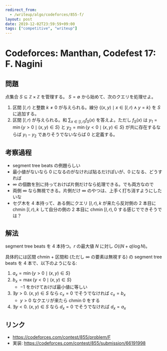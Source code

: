 ```yaml
---
redirect_from:
  - /writeup/algo/codeforces/855-f/
layout: post
date: 2019-12-02T23:59:59+09:00
tags: ["competitive", "writeup"]
---
```


# Codeforces: Manthan, Codefest 17: F. Nagini

## 問題

点集合 $S \subseteq \mathbb{Z} \times \mathbb{Z}$ を管理する。
$S = \emptyset$ から始めて、次のクエリを処理せよ。

1. 区間 $[l, r)$ と整数 $k \ne 0$ が与えられる。線分 $\lbrace (x, y) \mid x \in [l, r) \wedge y = k \rbrace$ を $S$ に追加する。
1. 区間 $[l, r)$ が与えられる。和 $\sum _ {x \in [l, r)} f_S(x)$ を答えよ。ただし $f_S(x)$ は $y_1 = \min \lbrace y \gt 0 \mid (x, y) \in S \rbrace$ と $y_2 = \min \lbrace y \lt 0 \mid (x, y) \in S \rbrace$ が共に存在するならば $y_1 - y_2$ でありそうでないならば $0$ と定義する。

## 考察過程

-   segment tree beats の例題らしい
-   最小値がないなら $0$ になるのがなければ貼るだけぽいが、$0$ になる、どうすれば
-   $\infty$ の個数を別に持っておけば片側だけなら処理できる。でも両方なので
-   両側 $\infty$ なら無視できる。片側だけ $\infty$ のやつは、上手く打ち消すようにしたいな
-   セグ木を $4$ 本持って、ある側にクエリ $[l, r), k$ が来たら反対側の $2$ 本目に chmin $[l, r), k$ して自分の側の $2$ 本目に chmin $[l, r), 0$ する感じでできそうでは？

## 解法

segment tree beats を $4$ 本持つ。$r$ の最大値 $N$ に対し $O((N + q) \log N)$。

具体的には区間 chmin + 区間和 (ただし $\infty$ の要素は無視する) の segment tree beats を $4$ 本で、以下のようになる:

1.  $a_x = \min \lbrace y \gt 0 \mid (x, y) \in S \rbrace$
1.  $b_x = \max \lbrace y \lt 0 \mid (x, y) \in S \rbrace$
    -   $-1$ をかけておけば最小値に等しい
1.  $\exists y \gt 0. ~ (x, y) \in S$ なら $c_x = 0$ でそうでなければ $c_x = b_x$
    -   $y \gt 0$ なクエリが来たら chmin $0$ をする
1.  $\exists y \lt 0. ~ (x, y) \in S$ なら $d_x = 0$ でそうでなければ $d_x = a_x$

## リンク

-   <https://codeforces.com/contest/855/problem/F>
-   実装: <https://codeforces.com/contest/855/submission/66191998>

